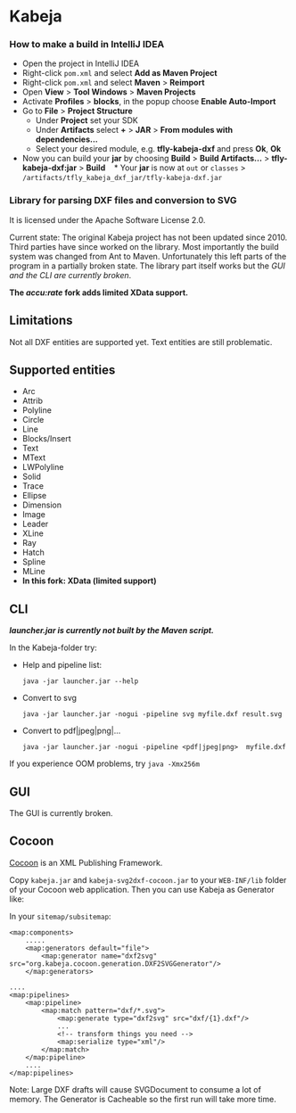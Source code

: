 # Kabeja

### How to make a build in IntelliJ IDEA

* Open the project in IntelliJ IDEA
* Right-click `pom.xml` and select **Add as Maven Project**
* Right-click `pom.xml` and select **Maven** > **Reimport**
* Open **View** > **Tool Windows** > **Maven Projects**
* Activate **Profiles** > **blocks**, in the popup choose **Enable Auto-Import**
* Go to **File** > **Project Structure**
    * Under **Project** set your SDK
    * Under **Artifacts** select **+** > **JAR** > **From modules with dependencies...**
    * Select your desired module, e.g. **tfly-kabeja-dxf** and press **Ok**, **Ok**
* Now you can build your **jar** by choosing **Build** > **Build Artifacts...** > **tfly-kabeja-dxf:jar** > **Build** 
    * Your **jar** is now at `out` or `classes` > `/artifacts/tfly_kabeja_dxf_jar/tfly-kabeja-dxf.jar`

### Library for parsing DXF files and conversion to SVG

It is licensed under the Apache Software License 2.0.

Current state: The original Kabeja project has not been updated since 2010. Third parties have since worked on the library. Most importantly the build system was changed from Ant to Maven. Unfortunately this left parts of the program in a partially broken state. The library part itself works but the _GUI and the CLI are currently broken_.

**The *accu:rate* fork adds limited XData support.**

## Limitations
Not all DXF entities are supported yet. Text entities are still problematic.

## Supported entities
* Arc
* Attrib
* Polyline
* Circle
* Line
* Blocks/Insert
* Text
* MText
* LWPolyline
* Solid
* Trace
* Ellipse
* Dimension
* Image
* Leader
* XLine
* Ray
* Hatch
* Spline
* MLine
* **In this fork: XData (limited support)**


## CLI
***launcher.jar is currently not built by the Maven script.***

In the Kabeja-folder try:
* Help and pipeline list:

  `java -jar launcher.jar --help`

* Convert to svg

  `java -jar launcher.jar -nogui -pipeline svg myfile.dxf result.svg`

* Convert to pdf|jpeg|png|...

  `java -jar launcher.jar -nogui -pipeline <pdf|jpeg|png>  myfile.dxf`

If you experience OOM problems, try `java -Xmx256m`

## GUI
The GUI is currently broken.

## Cocoon
[Cocoon](http://cocoon.apache.org/) is an XML Publishing Framework.

Copy `kabeja.jar` and `kabeja-svg2dxf-cocoon.jar` to your `WEB-INF/lib` folder
of your Cocoon web application. Then you can use Kabeja as Generator like:

In your `sitemap/subsitemap`:

```
<map:components>
    .....   
    <map:generators default="file">
        <map:generator name="dxf2svg" src="org.kabeja.cocoon.generation.DXF2SVGGenerator"/>
    </map:generators>

....
<map:pipelines>
    <map:pipeline>
        <map:match pattern="dxf/*.svg">
            <map:generate type="dxf2svg" src="dxf/{1}.dxf"/>
            ...
            <!-- transform things you need -->
            <map:serialize type="xml"/>
        </map:match>
    </map:pipeline>
    ....
</map:pipelines>
```

Note: Large DXF drafts will cause SVGDocument to consume a lot of memory. The Generator is
Cacheable so the first run will take more time.
